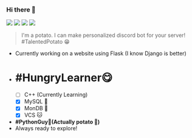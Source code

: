 ### Hi there 👋 
![](https://komarev.com/ghpvc/?username=Prince2347X&color=brightgreen&style=plastic)
[![](https://img.shields.io/static/v1?label=Prince2347X&logo=github&message=Follow&color=black)](https://github.com/prince2347x)
[![](https://img.shields.io/static/v1?label=Prince2347X&logo=twitter&message=Follow&color=informational)](https://twitter.com/intent/follow?screen_name=Prince2347X)
[![](https://img.shields.io/static/v1?label=Prince2347X&logo=instagram&message=Follow&color=ff70b4)](https://instagram.com/prince2347x)
> I'm a potato. I can make personalized discord bot for your server! #TalentedPotato 😁
- Currently working on a website using Flask (I know Django is better)
- # #HungryLearner😋
  - [ ] C++ (Currently Learning)
  - [X] MySQL 🐬
  - [X] MonDB 🍃
  - [X] VCS :cat:
- **#PythonGuy🐍(Actually potato :potato:)**
- Always ready to explore!
